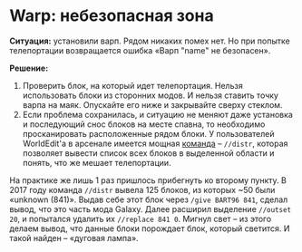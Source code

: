 # Warp: небезопасная зона

**Ситуация:** установили варп. Рядом никаких помех нет. Но при попытке телепортации возвращается ошибка «Варп "name" не безопасен».

**Решение:**

1. Проверить блок, на который идет телепортация. Нельзя использовать блоки из сторонних модов. И нельзя ставить точку варпа на маяк. Опускайте его ниже и закрывайте сверху стеклом.
2. Если проблема сохранилась, и ситуацию не меняют даже установка и последующий снос блоков на месте спавна, то необходимо просканировать расположенные рядом блоки. У пользователей WorldEdit'a в арсенале имеется мощная [команда](//worldedit.enginehub.org/en/latest/commands/#command-//distr) – `//distr`, которая позволяет вывести список всех блоков в выделенной области и понять, что же мешает телепортации.

На практике же лишь 1 раз пришлось прибегнуть ко второму пункту. В 2017 году команда `//distr` вывела 125 блоков, из которых ~50 были «unknown \(841\)». Выдав себе этот блок через `/give BART96 841`, сделал вывод, что это часть мода Galaxy. Далее расширил выделение `//outset 20`, и попытался удалить их `//replace 841 0`. Мигнул свет – из этого делаем вывод, что данные блоки порождает блок, который светится. И такой найден – «дуговая лампа».



